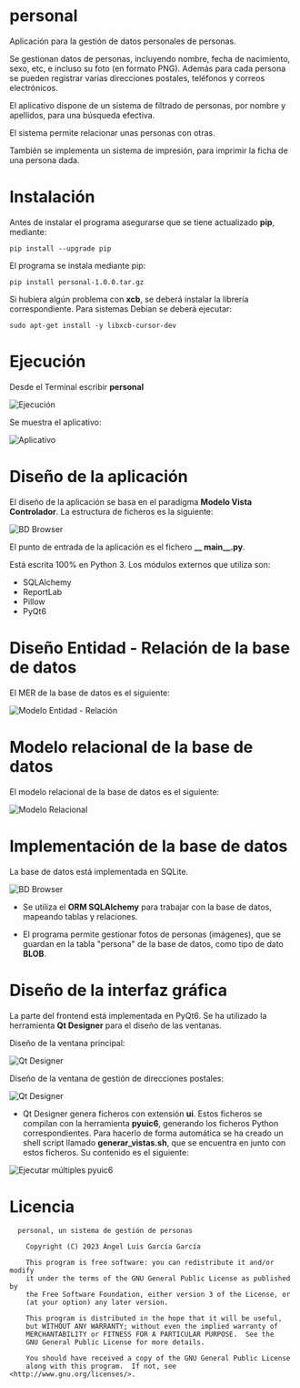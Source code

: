 # personal
Aplicación para la gestión de datos personales de personas. 

Se gestionan datos de personas, incluyendo nombre, fecha de nacimiento, sexo, etc, e incluso su foto (en formato PNG). Además para cada persona se pueden registrar varias direcciones postales, teléfonos y correos electrónicos. 

El aplicativo dispone de un sistema de filtrado de personas, por nombre y apellidos, para una búsqueda efectiva.

El sistema permite relacionar unas personas con otras. 

También se implementa un sistema de impresión, para imprimir la ficha de una persona dada.  

# Instalación

Antes de instalar el programa asegurarse que se tiene actualizado <strong>pip</strong>, mediante:

    pip install --upgrade pip

El programa se instala mediante pip:

    pip install personal-1.0.0.tar.gz

Si hubiera algún problema con <strong>xcb</strong>, se deberá instalar la librería correspondiente. Para sistemas Debian se deberá ejecutar:

    sudo apt-get install -y libxcb-cursor-dev 

# Ejecución

Desde el Terminal escribir <strong>personal</strong>

![Ejecución](personal/assets/img_doc/ejecucion.png)

Se muestra el aplicativo:

![Aplicativo](personal/assets/img_doc/aplicacion.png)


# Diseño de la aplicación

El diseño de la aplicación se basa en el paradigma <strong>Modelo Vista Controlador</strong>. La estructura de ficheros es la siguiente:

![BD Browser](personal/assets/img_doc/ficheros.png)
 
El punto de entrada de la aplicación es el fichero <strong>__ main__.py</strong>.

Está escrita 100% en Python 3. Los módulos externos que utiliza son:

  - SQLAlchemy
  - ReportLab
  - Pillow
  - PyQt6
  
# Diseño Entidad - Relación de la base de datos

El MER de la base de datos es el siguiente:

![Modelo Entidad - Relación](personal/assets/img_doc/e-r-personal.png)

# Modelo relacional de la base de datos

El modelo relacional de la base de datos es el siguiente:

![Modelo Relacional](personal/assets/img_doc/relacional.png)

# Implementación de la base de datos

La base de datos está implementada en SQLite. 

![BD Browser](personal/assets/img_doc/dbbrowser.png)


  * Se utiliza el <strong>ORM SQLAlchemy</strong> para trabajar con la base de datos, mapeando tablas y relaciones.

  * El programa permite gestionar fotos de personas (imágenes), que se guardan en la tabla "persona" de la base de datos, como tipo de dato <strong>BLOB</strong>.

# Diseño de la interfaz gráfica

La parte del frontend está implementada en PyQt6. Se ha utilizado la herramienta <strong>Qt Designer</strong> para el diseño de las ventanas.

Diseño de la ventana principal:

![Qt Designer](personal/assets/img_doc/designer.png)

Diseño de la ventana de gestión de direcciones postales:

![Qt Designer](personal/assets/img_doc/designer2.png)

   * Qt Designer genera ficheros con extensión <strong>ui</strong>. Estos ficheros se compilan con la herramienta __pyuic6__, generando los ficheros Python correspondientes. Para hacerlo de forma automática se ha creado un shell script llamado <strong>generar_vistas.sh</strong>, que se encuentra en junto con estos ficheros. Su contenido es el siguiente:

![Ejecutar múltiples pyuic6](personal/assets/img_doc/generar.png)

# Licencia


      personal, un sistema de gestión de personas

        Copyright (C) 2023 Ángel Luis García García

        This program is free software: you can redistribute it and/or modify
        it under the terms of the GNU General Public License as published by
        the Free Software Foundation, either version 3 of the License, or
        (at your option) any later version.

        This program is distributed in the hope that it will be useful,
        but WITHOUT ANY WARRANTY; without even the implied warranty of
        MERCHANTABILITY or FITNESS FOR A PARTICULAR PURPOSE.  See the
        GNU General Public License for more details.

        You should have received a copy of the GNU General Public License
        along with this program.  If not, see <http://www.gnu.org/licenses/>.



 



